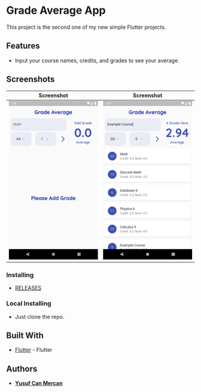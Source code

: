 # Grade Average App
This project is the second one of my new simple Flutter projects.

## Features
- Input your course names, credits, and grades to see your average.

## Screenshots
Screenshot                 | Screenshot                
:-------------------------:|:-------------------------:
![ss1](assets/screenshots/ss1.png) | ![ss2](assets/screenshots/ss2.png)

### Installing
* [RELEASES](https://github.com/cusufcan/grade_average_app/releases/tag/flutter)

### Local Installing
* Just clone the repo.

## Built With
* [Flutter](https://flutter.dev/) - Flutter

## Authors
* [**Yusuf Can Mercan**](https://github.com/cusufcan)
